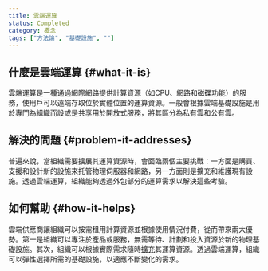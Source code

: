 ```yaml
---
title: 雲端運算
status: Completed
category: 概念
tags: ["方法論", "基礎設施", ""]
---
```


## 什麼是雲端運算 {#what-it-is}

雲端運算是一種通過網際網路提供計算資源（如CPU、網路和磁碟功能）的服務，使用戶可以遠端存取位於實體位置的運算資源。一般會根據雲端基礎設施是用於專門為組織而設或是共享用於開放式服務，將其區分為私有雲和公有雲。

## 解決的問題 {#problem-it-addresses}

普遍來說，當組織需要擴展其運算資源時，會面臨兩個主要挑戰：一方面是購買、支援和設計新的設施來托管物理伺服器和網路，另一方面則是擴充和維護現有設施。透過雲端運算，組織能夠透過外包部分的運算需求以解決這些考驗。

## 如何幫助 {#how-it-helps}

雲端供應商讓組織可以按需租用計算資源並根據使用情況付費，從而帶來兩大優勢。第一是組織可以專注於產品或服務，無需等待、計劃和投入資源於新的物理基礎設施。其次，組織可以根據實際需求隨時[擴充](/zh-tw/scalability/)其運算資源。透過雲端運算，組織可以彈性選擇所需的基礎設施，以適應不斷變化的需求。
